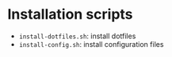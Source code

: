 # Installation scripts

- `install-dotfiles.sh`: install dotfiles
- `install-config.sh`: install configuration files
